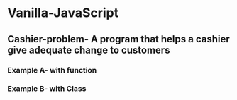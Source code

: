 # Vanilla-JavaScript
## Cashier-problem- A program that helps a cashier give adequate change to customers
### Example A- with function 
### Example B- with Class
